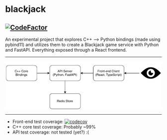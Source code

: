 # blackjack

## [![CodeFactor](https://www.codefactor.io/repository/github/lkk7/blackjack/badge/main)](https://www.codefactor.io/repository/github/lkk7/blackjack/overview/main)
An experimental project that explores C++ --> Python bindings (made using pybind11) and utilizes them to create a Blackjack game service with Python and FastAPI. Everything exposed through a React frontend.

---

![Project diagram](diagram.png)

---

- Front-end test coverage: [![codecov](https://codecov.io/gh/lkk7/blackjack/branch/main/graph/badge.svg?token=LMGF0XTSEX)](https://codecov.io/gh/lkk7/blackjack)
- C++ core test coverage: Probably ~99%
- API test coverage: not tested (yet?) :(